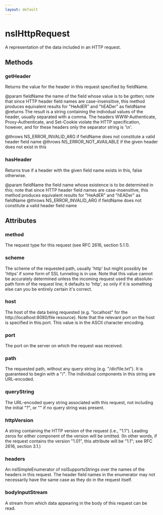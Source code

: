 ```yaml
---
layout: default
---
```


# nsIHttpRequest #

A representation of the data included in an HTTP request.


## Methods ##

### getHeader ###

Returns the value for the header in this request specified by fieldName.

@param fieldName
  the name of the field whose value is to be gotten; note that since HTTP
  header field names are case-insensitive, this method produces equivalent
  results for "HeAdER" and "hEADer" as fieldName
@returns
  The result is a string containing the individual values of the header,
  usually separated with a comma.  The headers WWW-Authenticate,
  Proxy-Authenticate, and Set-Cookie violate the HTTP specification,
  however, and for these headers only the separator string is '\n'.

@throws NS_ERROR_INVALID_ARG
  if fieldName does not constitute a valid header field name
@throws NS_ERROR_NOT_AVAILABLE
  if the given header does not exist in this


### hasHeader ###

Returns true if a header with the given field name exists in this, false
otherwise.

@param fieldName
  the field name whose existence is to be determined in this; note that
  since HTTP header field names are case-insensitive, this method produces
  equivalent results for "HeAdER" and "hEADer" as fieldName
@throws NS_ERROR_INVALID_ARG
  if fieldName does not constitute a valid header field name


## Attributes ##

### method ###

The request type for this request (see RFC 2616, section 5.1.1).


### scheme ###

The scheme of the requested path, usually 'http' but might possibly be
'https' if some form of SSL tunneling is in use.  Note that this value
cannot be accurately determined unless the incoming request used the
absolute-path form of the request line; it defaults to 'http', so only
if it is something else can you be entirely certain it's correct.


### host ###

The host of the data being requested (e.g. "localhost" for the
http://localhost:8080/file resource).  Note that the relevant port on the
host is specified in this.port.  This value is in the ASCII character
encoding.


### port ###

The port on the server on which the request was received.


### path ###

The requested path, without any query string (e.g. "/dir/file.txt").  It is
guaranteed to begin with a "/".  The individual components in this string
are URL-encoded.


### queryString ###

The URL-encoded query string associated with this request, not including
the initial "?", or "" if no query string was present.


### httpVersion ###

A string containing the HTTP version of the request (i.e., "1.1").  Leading
zeros for either component of the version will be omitted.  (In other
words, if the request contains the version "1.01", this attribute will be
"1.1"; see RFC 2616, section 3.1.)


### headers ###

An nsISimpleEnumerator of nsISupportsStrings over the names of the headers
in this request.  The header field names in the enumerator may not
necessarily have the same case as they do in the request itself.


### bodyInputStream ###

A stream from which data appearing in the body of this request can be read.

